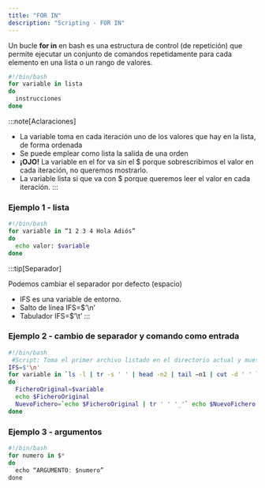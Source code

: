 ```yaml
---
title: "FOR IN"  
description: "Scripting - FOR IN"  
---
```


Un bucle **for in** en bash es una estructura de control (de repetición) que permite ejecutar un conjunto de comandos repetidamente para cada elemento en una lista o un rango de valores.

```bash
#!/bin/bash
for variable in lista
do
  instrucciones
done
```
:::note[Aclaraciones]
- La variable toma en cada  iteración uno de los valores que hay en la lista, de forma ordenada
- Se puede emplear como lista la salida de una orden
- **¡OJO!** La variable en el for va sin el $ porque sobrescribimos el valor en cada iteración, no queremos mostrarlo.
- La variable lista si que va con $ porque queremos leer el valor en cada iteración.
:::

### Ejemplo 1 - lista

```bash
#!/bin/bash
for variable in “1 2 3 4 Hola Adiós”
do
  echo valor: $variable 
done
```


:::tip[Separador]

Podemos cambiar el separador por defecto (espacio)

- IFS es una variable de entorno.
- Salto de línea IFS=$’\n’ 
- Tabulador IFS=$’\t’
:::

### Ejemplo 2 - cambio de separador y comando como entrada

```bash
#!/bin/bash
 #Script: Toma el primer archivo listado en el directorio actual y muestra su nombre original y su nombre modificado con guiones bajos en lugar de espacios. 
IFS=$'\n'
for variable in `ls -l | tr -s ' ' | head -n2 | tail –n1 | cut -d ' ' `
do
  FicheroOriginal=$variable
  echo $FicheroOriginal
  NuevoFichero=`echo $FicheroOriginal | tr ' ' '_'` echo $NuevoFichero
done
```

### Ejemplo 3 - argumentos

```js
#!/bin/bash
for numero in $*
do
  echo “ARGUMENTO: $numero” 
done
```